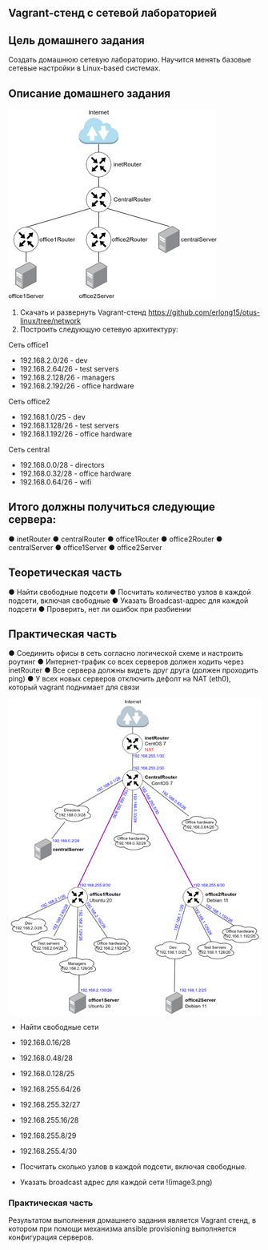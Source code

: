 ## Vagrant-стенд c сетевой лабораторией

## Цель домашнего задания
Создать домашнюю сетевую лабораторию. 
Научится менять базовые сетевые настройки  в Linux-based системах.

## Описание домашнего задания

![Схема 1](image1.png)

1. Скачать и развернуть Vagrant-стенд https://github.com/erlong15/otus-linux/tree/network
2. Построить следующую сетевую архитектуру:

Сеть office1
- 192.168.2.0/26      - dev
- 192.168.2.64/26     - test servers
- 192.168.2.128/26    - managers
- 192.168.2.192/26    - office hardware

Сеть office2
- 192.168.1.0/25      - dev
- 192.168.1.128/26    - test servers
- 192.168.1.192/26    - office hardware

Сеть central
- 192.168.0.0/28     - directors
- 192.168.0.32/28    - office hardware
- 192.168.0.64/26    - wifi


## Итого должны получиться следующие сервера:
●	inetRouter
●	centralRouter
●	office1Router
●	office2Router
●	centralServer
●	office1Server
●	office2Server

## Теоретическая часть
●	Найти свободные подсети
●	Посчитать количество узлов в каждой подсети, включая свободные
●	Указать Broadcast-адрес для каждой подсети
●	Проверить, нет ли ошибок при разбиении

## Практическая часть
●	Соединить офисы в сеть согласно логической схеме и настроить роутинг
●	Интернет-трафик со всех серверов должен ходить через inetRouter
●	Все сервера должны видеть друг друга (должен проходить ping)
●	У всех новых серверов отключить дефолт на NAT (eth0), который vagrant поднимает для связи


![Схема сети](image2.png)

- Найти свободные сети
- 192.168.0.16/28 
- 192.168.0.48/28
- 192.168.0.128/25
- 192.168.255.64/26
- 192.168.255.32/27
- 192.168.255.16/28
- 192.168.255.8/29  
- 192.168.255.4/30 

- Посчитать сколько узлов в каждой подсети, включая свободные.
- Указать broadcast адрес для каждой сети
!(image3.png)

### Практическая часть
Результатом выполнения домашнего задания является Vagrant стенд, в котором при помощи механизма ansible provisioning выполняется конфигурация серверов.

